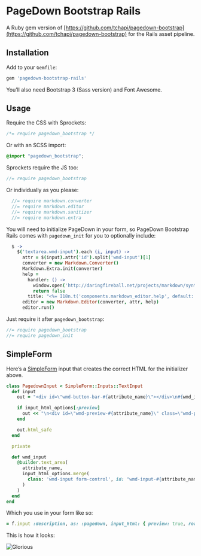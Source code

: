 # PageDown Bootstrap Rails

A Ruby gem version of [https://github.com/tchapi/pagedown-bootstrap](https://github.com/tchapi/pagedown-bootstrap) for the Rails asset pipeline.

## Installation

Add to your `Gemfile`:

``` ruby
gem 'pagedown-bootstrap-rails'
```

You’ll also need Bootstrap 3 (Sass version) and Font Awesome.

## Usage

Require the CSS with Sprockets:

``` css
/*= require pagedown_bootstrap */
```

Or with an SCSS import:

``` scss
@import "pagedown_bootstrap";
```

Sprockets require the JS too:

``` javascript
//= require pagedown_bootstrap
```

Or individually as you please:

``` javascript
  //= require markdown.converter
  //= require markdown.editor
  //= require markdown.sanitizer
  //= require markdown.extra
```

You will need to initialize PageDown in your form, so PageDown Bootstrap Rails comes with `pagedown_init` for you to optionally include:

``` coffee
  $ ->
    $('textarea.wmd-input').each (i, input) ->
      attr = $(input).attr('id').split('wmd-input')[1]
      converter = new Markdown.Converter()
      Markdown.Extra.init(converter)
      help =
        handler: () ->
          window.open('http://daringfireball.net/projects/markdown/syntax')
          return false
        title: "<%= I18n.t('components.markdown_editor.help', default: 'Markdown Editing Help') %>"
      editor = new Markdown.Editor(converter, attr, help)
      editor.run()
```

Just require it after `pagedown_bootstrap`:

``` javascript
//= require pagedown_bootstrap
//= require pagedown_init
```

## SimpleForm

Here’s a [SimpleForm](https://github.com/plataformatec/simple_form) input that creates the correct HTML for the initializer above.

``` ruby
class PagedownInput < SimpleForm::Inputs::TextInput
  def input
    out = "<div id=\"wmd-button-bar-#{attribute_name}\"></div>\n#{wmd_input}"

    if input_html_options[:preview]
      out << "\n<div id=\"wmd-preview-#{attribute_name}\" class=\"wmd-preview\"></div>"
    end

    out.html_safe
  end

  private

  def wmd_input
    @builder.text_area(
      attribute_name,
      input_html_options.merge(
        class: 'wmd-input form-control', id: "wmd-input-#{attribute_name}"
      )
    )
  end
end
```

Which you use in your form like so:

``` ruby
= f.input :description, as: :pagedown, input_html: { preview: true, rows: 10 }
```

This is how it looks:

![Glorious](https://cldup.com/zCzX0kUgrW.png)
